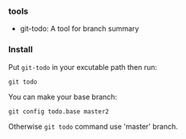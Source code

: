 
### tools

 * git-todo: A tool for branch summary

### Install

Put `git-todo` in your excutable path then run:

	git todo

You can make your base branch:

	git config todo.base master2

Otherwise `git todo` command use 'master' branch.

